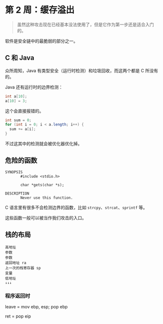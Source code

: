 # 第 2 周：缓存溢出

> 虽然这种攻击现在已经基本没法使用了，但是它作为第一步还是适合入门的。

软件是安全链中的最脆弱的部分之一。

## C 和 Java

众所周知，Java 有类型安全（运行时检测）和垃圾回收，而这两个都是 C 所没有的。

Java 还有运行时的边界检测：

```java
int a[10];
a[10] = 3;
```

这个会直接报错的。

```java
int sum = 0;
for (int i = 0; i < a.length; i++) {
  sum += a[i];
}
```

不过这其中的检测就会被优化器优化掉。

## 危险的函数

```plain
SYNOPSIS
       #include <stdio.h>

       char *gets(char *s);

DESCRIPTION
       Never use this function.
```

C 语言里有很多不会检测边界的函数，比如 `strcpy`、`strcat`、`sprintf` 等。

这些函数一般可以被当作我们攻击的入口。

## 栈的布局

```plain
高地址
参数
参数
返回地址 ra
上一次的栈寄存器 sp
变量
低地址
↓↓↓
```

### 程序返回时

leave = mov ebp, esp; pop ebp

ret = pop eip
